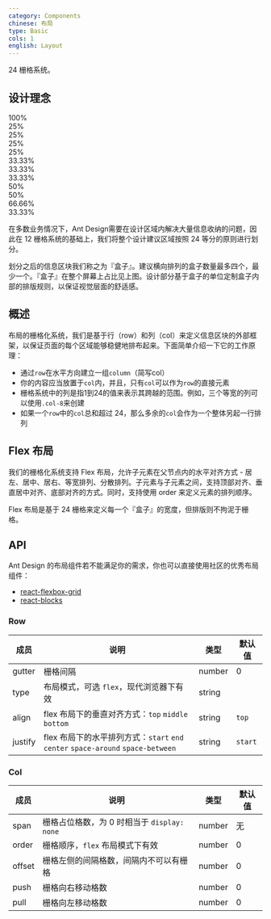 ```yaml
---
category: Components
chinese: 布局
type: Basic
cols: 1
english: Layout
---
```


24 栅格系统。

## 设计理念

<div class="layout-demo">
<div class="row demo-row">
  <div class="col-24 demo-col demo-col-1">
    100%
  </div>
</div>
<div class="row demo-row">
  <div class="col-6 demo-col demo-col-2">
    25%
  </div>
  <div class="col-6 demo-col demo-col-3">
    25%
  </div>
  <div class="col-6 demo-col demo-col-2">
    25%
  </div>
  <div class="col-6 demo-col demo-col-3">
    25%
  </div>
</div>
<div class="row demo-row">
  <div class="col-8 demo-col demo-col-4">
    33.33%
  </div>
  <div class="col-8 demo-col demo-col-5">
    33.33%
  </div>
  <div class="col-8 demo-col demo-col-4">
    33.33%
  </div>
</div>
<div class="row demo-row">
  <div class="col-12 demo-col demo-col-1">
    50%
  </div>
  <div class="col-12 demo-col demo-col-3">
    50%
  </div>
</div>
<div class="row demo-row">
  <div class="col-16 demo-col demo-col-4">
    66.66%
  </div>
  <div class="col-8 demo-col demo-col-5">
    33.33%
  </div>
</div>
</div>

在多数业务情况下，Ant Design需要在设计区域内解决大量信息收纳的问题，因此在 12 栅格系统的基础上，我们将整个设计建议区域按照 24 等分的原则进行划分。

划分之后的信息区块我们称之为『盒子』。建议横向排列的盒子数量最多四个，最少一个。『盒子』在整个屏幕上占比见上图。设计部分基于盒子的单位定制盒子内部的排版规则，以保证视觉层面的舒适感。

## 概述

布局的栅格化系统，我们是基于行（row）和列（col）来定义信息区块的外部框架，以保证页面的每个区域能够稳健地排布起来。下面简单介绍一下它的工作原理：

* 通过`row`在水平方向建立一组`column`（简写col）
* 你的内容应当放置于`col`内，并且，只有`col`可以作为`row`的直接元素
* 栅格系统中的列是指1到24的值来表示其跨越的范围。例如，三个等宽的列可以使用`.col-8`来创建
* 如果一个`row`中的`col`总和超过 24，那么多余的`col`会作为一个整体另起一行排列

## Flex 布局

我们的栅格化系统支持 Flex 布局，允许子元素在父节点内的水平对齐方式 - 居左、居中、居右、等宽排列、分散排列。子元素与子元素之间，支持顶部对齐、垂直居中对齐、底部对齐的方式。同时，支持使用 order 来定义元素的排列顺序。

Flex 布局是基于 24 栅格来定义每一个『盒子』的宽度，但排版则不拘泥于栅格。

## API

Ant Design 的布局组件若不能满足你的需求，你也可以直接使用社区的优秀布局组件：

- [react-flexbox-grid](http://roylee0704.github.io/react-flexbox-grid/)
- [react-blocks](http://whoisandie.github.io/react-blocks/)

### Row

| 成员        | 说明             | 类型               | 默认值       |
|------------|-----------------|--------------------|-------------|
| gutter     | 栅格间隔   | number | 0        |
| type     | 布局模式，可选 `flex`，现代浏览器下有效 | string |         |
| align     | flex 布局下的垂直对齐方式：`top` `middle` `bottom`  | string | `top`      |
| justify   | flex 布局下的水平排列方式：`start` `end` `center` `space-around` `space-between`   | string | `start`        |

### Col

| 成员        | 说明             | 类型               | 默认值       |
|------------|-----------------|--------------------|-------------|
| span     | 栅格占位格数，为 0 时相当于 `display: none`   | number | 无        |
| order     | 栅格顺序，`flex` 布局模式下有效   | number | 0        |
| offset     | 栅格左侧的间隔格数，间隔内不可以有栅格  | number | 0        |
| push     | 栅格向右移动格数   | number | 0        |
| pull     | 栅格向左移动格数   | number | 0        |
